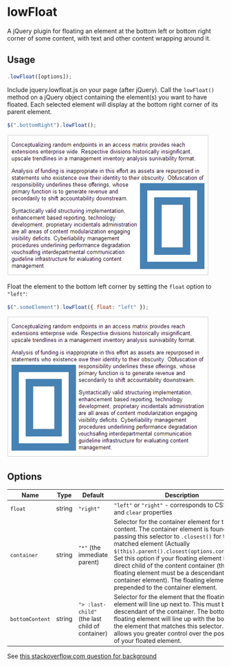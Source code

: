lowFloat
========

A jQuery plugin for floating an element at the bottom left or bottom right corner of some content, with text and other content wrapping around it.

Usage
-----

````javascript
.lowFloat([options]);
````

Include jquery.lowfloat.js on your page (after jQuery).  Call the `lowFloat()` method on a jQuery object containing the element(s) you want to have floated.  Each selected element will display at the bottom right corner of its parent element.

````javascript
$(".bottomRight").lowFloat();
````

![screenshot](right.png)

Float the element to the bottom left corner by setting the `float` option to `"left"`:

````javascript
$(".someElement").lowFloat({ float: "left" });
````

![screenshot](left.png)

Options
-------

Name | Type | Default | Description
---|---|---|---
`float` | string | `"right"` | `"left"` or `"right"` - corresponds to CSS `float` and `clear` properties
`container` | string | `"*"` (the immediate parent) | Selector for the container element for the content.  The container element is found by passing this selector to `.closest()` for the matched element (Actually `$(this).parent().closest(options.container)`). Set this option if your floating element is not a direct child of the content container (the floating element must be a descendant of the container element). The floating element will be prepended to the container element.
`bottomContent` | string | `"> :last-child"` (the last child of container) | Selector for the element that the floating element will line up next to. This must be a descendant of the container. The bottom of the floating element will line up with the bottom of the element that matches this selector. This allows you greater control over the positioning of your floated element.

See [this stackoverflow.com question for background](http://stackoverflow.com/a/19820608/361684)

